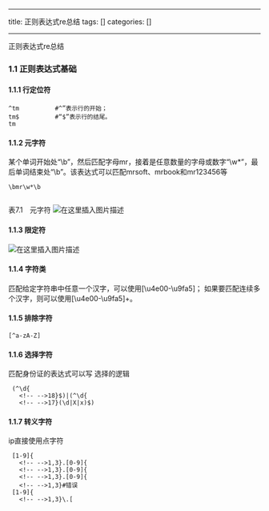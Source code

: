 
--- 
title:  正则表达式re总结 
tags: []
categories: [] 

---
正则表达式re总结

### 1.1 正则表达式基础

#### 1.1.1 行定位符

```
^tm          #^”表示行的开始；
tm$          #“$”表示行的结尾。
tm

```

#### 1.1.2 元字符

某个单词开始处“\b”，然后匹配字母mr，接着是任意数量的字母或数字“\w*”，最后单词结束处“\b”。该表达式可以匹配mrsoft、mrbook和mr123456等

```
\bmr\w*\b


```

表7.1　元字符 <img src="https://img-blog.csdnimg.cn/f8a31434c3c243f0aae3e8f638587b6b.png" alt="在这里插入图片描述">

#### 1.1.3 限定符

<img src="https://img-blog.csdnimg.cn/0f2ea30eb0114ac88070b47c0c2618e0.png" alt="在这里插入图片描述">

#### 1.1.4 字符类

匹配给定字符串中任意一个汉字，可以使用[\u4e00-\u9fa5]； 如果要匹配连续多个汉字，则可以使用[\u4e00-\u9fa5]+。

#### 1.1.5 排除字符

```
[^a-zA-Z]

```

#### 1.1.6 选择字符

匹配身份证的表达式可以写 选择的逻辑

```
 (^\d{
   <!-- -->18}$)|(^\d{
   <!-- -->17}(\d|X|x)$)

```

#### 1.1.7 转义字符

ip直接使用点字符

```
 [1-9]{
   <!-- -->1,3}.[0-9]{
   <!-- -->1,3}.[0-9]{
   <!-- -->1,3}.[0-9]{
   <!-- -->1,3}#错误
 [1-9]{
   <!-- -->1,3}\.[
```
